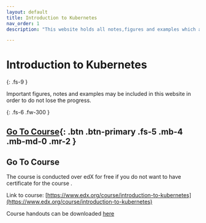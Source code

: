 ```yaml
---
layout: default
title: Introduction to Kubernetes
nav_order: 1
description: "This website holds all notes,figures and examples which are taken from Introduction to Kubernetes course conducted by EdX"

---
```


# Introduction to Kubernetes
{: .fs-9 }

Important figures, notes and examples may be included in this website in order to do not lose the progress. 

{: .fs-6 .fw-300 }

[Go To Course](https://www.edx.org/course/introduction-to-kubernetes){: .btn .btn-primary .fs-5 .mb-4 .mb-md-0 .mr-2 }
---

## Go To Course 

The course is conducted over edX for free if you do not want to have certificate for the course . 

Link to course: [https://www.edx.org/course/introduction-to-kubernetes](https://www.edx.org/course/introduction-to-kubernetes) 

Course handouts can be downloaded [here](https://prod-edxapp.edx-cdn.org/assets/courseware/v1/d41e7f113692772badd9322b59c82062/asset-v1:LinuxFoundationX+LFS158x+2T2019+type@asset+block/LFS158x_Course_Syllabus.pdf)